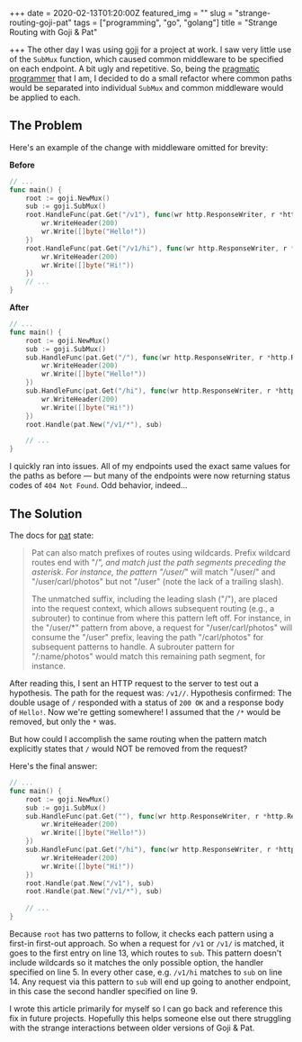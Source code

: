 +++
date = 2020-02-13T01:20:00Z
featured_img = ""
slug = "strange-routing-goji-pat"
tags = ["programming", "go", "golang"]
title = "Strange Routing with Goji & Pat"

+++
The other day I was using [goji](https://pkg.go.dev/goji.io@v1.1.0?tab=doc) for a project at work. I saw very little use of the `SubMux` function, which caused common middleware to be specified on each endpoint. A bit ugly and repetitive. So, being the [pragmatic programmer](https://www.powerslacker.cc/pragmatic-programmer/) that I am, I decided to do a small refactor where common paths would be separated into individual `SubMux` and common middleware would be applied to each.

## The Problem

Here's an example of the change with middleware omitted for brevity:

**Before**

```go
// ...
func main() {
    root := goji.NewMux()
    sub := goji.SubMux()
    root.HandleFunc(pat.Get("/v1"), func(wr http.ResponseWriter, r *http.Request) {
        wr.WriteHeader(200)
        wr.Write([]byte("Hello!"))
    })
    root.HandleFunc(pat.Get("/v1/hi"), func(wr http.ResponseWriter, r *http.Request) {
        wr.WriteHeader(200)
        wr.Write([]byte("Hi!"))
    })
    // ...
}
```

**After**

```go
// ...
func main() {
    root := goji.NewMux()
    sub := goji.SubMux()
    sub.HandleFunc(pat.Get("/"), func(wr http.ResponseWriter, r *http.Request) {
        wr.WriteHeader(200)
        wr.Write([]byte("Hello!"))
    })
    sub.HandleFunc(pat.Get("/hi"), func(wr http.ResponseWriter, r *http.Request) {
        wr.WriteHeader(200)
        wr.Write([]byte("Hi!"))
    })
    root.Handle(pat.New("/v1/*"), sub)

    // ...
}
```

I quickly ran into issues. All of my endpoints used the exact same values for the paths as before — but many of the endpoints were now returning status codes of `404 Not Found`. Odd behavior, indeed...

## The Solution

The docs for [pat](https://pkg.go.dev/goji.io@v1.1.0/pat?tab=doc) state:

> Pat can also match prefixes of routes using wildcards. Prefix wildcard routes end with "/_", and match just the path segments preceding the asterisk. For instance, the pattern "/user/_" will match "/user/" and "/user/carl/photos" but not "/user" (note the lack of a trailing slash).
>
> The unmatched suffix, including the leading slash ("/"), are placed into the request context, which allows subsequent routing (e.g., a subrouter) to continue from where this pattern left off. For instance, in the "/user/*" pattern from above, a request for "/user/carl/photos" will consume the "/user" prefix, leaving the path "/carl/photos" for subsequent patterns to handle. A subrouter pattern for "/:name/photos" would match this remaining path segment, for instance.

After reading this, I sent an HTTP request to the server to test out a hypothesis. The path for the request was: `/v1//`. Hypothesis confirmed: The double usage of `/` responded with a status of `200 OK` and a response body of `Hello!`. Now we're getting somewhere! I assumed that the `/*` would be removed, but only the `*` was.

But how could I accomplish the same routing when the pattern match explicitly states that `/` would NOT be removed from the request?

Here's the final answer:

```go
// ...
func main() {
    root := goji.NewMux()
    sub := goji.SubMux()
    sub.HandleFunc(pat.Get(""), func(wr http.ResponseWriter, r *http.Request) {
        wr.WriteHeader(200)
        wr.Write([]byte("Hello!"))
    })
    sub.HandleFunc(pat.Get("/hi"), func(wr http.ResponseWriter, r *http.Request) {
        wr.WriteHeader(200)
        wr.Write([]byte("Hi!"))
    })
    root.Handle(pat.New("/v1"), sub)
    root.Handle(pat.New("/v1/*"), sub)
    
    // ...
}
```

Because `root` has two patterns to follow, it checks each pattern using a first-in first-out approach. So when a request for `/v1` or `/v1/` is matched, it goes to the first entry on line 13, which routes to `sub`. This pattern doesn't include wildcards so it matches the only possible option, the handler specified on line 5. In every other case, e.g. `/v1/hi` matches to `sub` on line 14. Any request via this pattern to `sub` will end up going to another endpoint, in this case the second handler specified on line 9.

I wrote this article primarily for myself so I can go back and reference this fix in future projects. Hopefully this helps someone else out there struggling with the strange interactions between older versions of Goji & Pat.